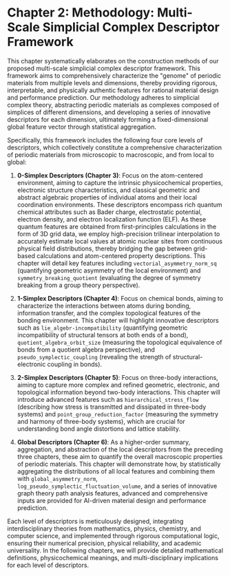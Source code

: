 # Chapter 2: Methodology: Multi-Scale Simplicial Complex Descriptor Framework

This chapter systematically elaborates on the construction methods of our proposed multi-scale simplicial complex descriptor framework. This framework aims to comprehensively characterize the "genome" of periodic materials from multiple levels and dimensions, thereby providing rigorous, interpretable, and physically authentic features for rational material design and performance prediction. Our methodology adheres to simplicial complex theory, abstracting periodic materials as complexes composed of simplices of different dimensions, and developing a series of innovative descriptors for each dimension, ultimately forming a fixed-dimensional global feature vector through statistical aggregation.

Specifically, this framework includes the following four core levels of descriptors, which collectively constitute a comprehensive characterization of periodic materials from microscopic to macroscopic, and from local to global:

1.  **0-Simplex Descriptors (Chapter 3)**: Focus on the atom-centered environment, aiming to capture the intrinsic physicochemical properties, electronic structure characteristics, and classical geometric and abstract algebraic properties of individual atoms and their local coordination environments. These descriptors encompass rich quantum chemical attributes such as Bader charge, electrostatic potential, electron density, and electron localization function (ELF). As these quantum features are obtained from first-principles calculations in the form of 3D grid data, we employ high-precision trilinear interpolation to accurately estimate local values at atomic nuclear sites from continuous physical field distributions, thereby bridging the gap between grid-based calculations and atom-centered property descriptions. This chapter will detail key features including `vectorial_asymmetry_norm_sq` (quantifying geometric asymmetry of the local environment) and `symmetry_breaking_quotient` (evaluating the degree of symmetry breaking from a group theory perspective).

2.  **1-Simplex Descriptors (Chapter 4)**: Focus on chemical bonds, aiming to characterize the interactions between atoms during bonding, information transfer, and the complex topological features of the bonding environment. This chapter will highlight innovative descriptors such as `lie_algebr-incompatibility` (quantifying geometric incompatibility of structural tensors at both ends of a bond), `quotient_algebra_orbit_size` (measuring the topological equivalence of bonds from a quotient algebra perspective), and `pseudo_symplectic_coupling` (revealing the strength of structural-electronic coupling in bonds).

3.  **2-Simplex Descriptors (Chapter 5)**: Focus on three-body interactions, aiming to capture more complex and refined geometric, electronic, and topological information beyond two-body interactions. This chapter will introduce advanced features such as `hierarchical_stress_flow` (describing how stress is transmitted and dissipated in three-body systems) and `point_group_reduction_factor` (measuring the symmetry and harmony of three-body systems), which are crucial for understanding bond angle distortions and lattice stability.

4.  **Global Descriptors (Chapter 6)**: As a higher-order summary, aggregation, and abstraction of the local descriptors from the preceding three chapters, these aim to quantify the overall macroscopic properties of periodic materials. This chapter will demonstrate how, by statistically aggregating the distributions of all local features and combining them with `global_asymmetry_norm`, `log_pseudo_symplectic_fluctuation_volume`, and a series of innovative graph theory path analysis features, advanced and comprehensive inputs are provided for AI-driven material design and performance prediction.

Each level of descriptors is meticulously designed, integrating interdisciplinary theories from mathematics, physics, chemistry, and computer science, and implemented through rigorous computational logic, ensuring their numerical precision, physical reliability, and academic universality. In the following chapters, we will provide detailed mathematical definitions, physicochemical meanings, and multi-disciplinary implications for each level of descriptors.
